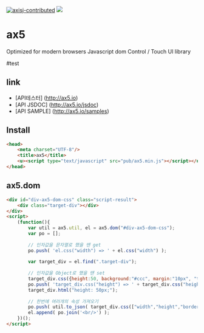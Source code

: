 [![axisj-contributed](https://img.shields.io/badge/AXISJ.com-OpensourceJavascriptUILibrary-green.svg)](https://github.com/axisj) ![](https://img.shields.io/badge/Seowoo-Mondo&Thomas-red.svg)

# ax5 

Optimized for modern browsers Javascript dom Control / Touch UI library

#test
## link
- [API테스터] (http://ax5.io)
- [API JSDOC] (http://ax5.io/jsdoc)
- [API SAMPLE] (http://ax5.io/samples)


## Install
```html
<head>
    <meta charset="UTF-8"/>
    <title>ax5</title>
    <u><script type="text/javascript" src="pub/ax5.min.js"></script></u>
</head>
```

## ax5.dom
```html
<div id="div-ax5-dom-css" class="script-result">
	<div class="target-div"></div>
</div>
<script>
	(function(){
		var util = ax5.util, el = ax5.dom("#div-ax5-dom-css");
		var po = [];
 
		// 인자값을 문자열로 했을 땐 get
		po.push( 'el.css("width") => ' + el.css("width") );
 
		var target_div = el.find(".target-div");
 
		// 인자값을 Object로 했을 땐 set
		target_div.css({height:50, background:"#ccc", margin:"10px", "text-align":"center", "line-height":50, border:"2px solid #000", "border-radius":10});
		po.push( 'target_div.css("height") => ' + target_div.css("height") );
		target_div.html("height: 50px;");
 
		// 한번에 여러개의 속성 가져오기
		po.push( util.to_json( target_div.css(["width","height","border"]) ) );
		el.append( po.join('<br/>') );
	})();
</script>
```